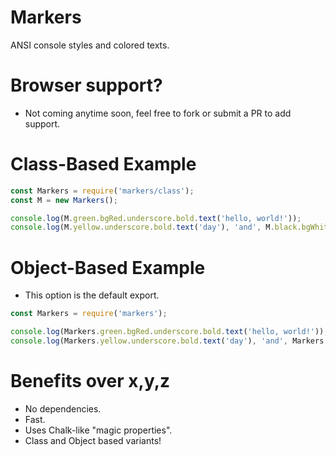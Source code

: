 # Markers
ANSI console styles and colored texts.

# Browser support?
* Not coming anytime soon, feel free to fork or submit a PR to add support.

# Class-Based Example
```js
const Markers = require('markers/class');
const M = new Markers();

console.log(M.green.bgRed.underscore.bold.text('hello, world!'));
console.log(M.yellow.underscore.bold.text('day'), 'and', M.black.bgWhite.text('night'));
```

# Object-Based Example
* This option is the default export.
```js
const Markers = require('markers');

console.log(Markers.green.bgRed.underscore.bold.text('hello, world!'));
console.log(Markers.yellow.underscore.bold.text('day'), 'and', Markers.black.bgWhite.text('night'));
```

# Benefits over x,y,z
* No dependencies.
* Fast.
* Uses Chalk-like "magic properties".
* Class and Object based variants!
